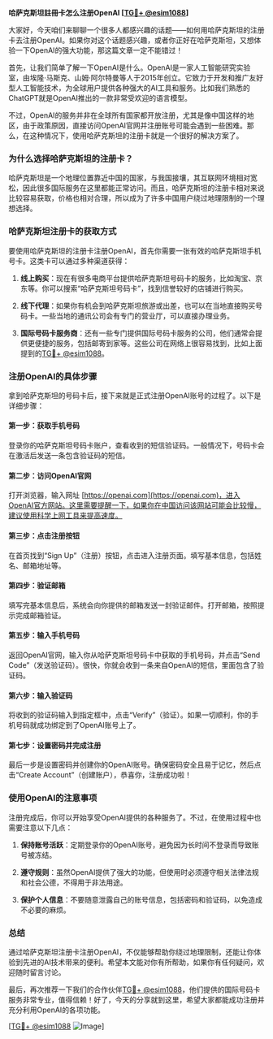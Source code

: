 **哈萨克斯坦註冊卡怎么注册OpenAI [[TG💪+ @esim1088](https://t.me/s/esim1088)]**

大家好，今天咱们来聊聊一个很多人都感兴趣的话题——如何用哈萨克斯坦的注册卡去注册OpenAI。如果你对这个话题感兴趣，或者你正好在哈萨克斯坦，又想体验一下OpenAI的强大功能，那这篇文章一定不能错过！

首先，让我们简单了解一下OpenAI是什么。OpenAI是一家人工智能研究实验室，由埃隆·马斯克、山姆·阿尔特曼等人于2015年创立。它致力于开发和推广友好型人工智能技术，为全球用户提供各种强大的AI工具和服务。比如我们熟悉的ChatGPT就是OpenAI推出的一款非常受欢迎的语言模型。

不过，OpenAI的服务并非在全球所有国家都开放注册，尤其是像中国这样的地区，由于政策原因，直接访问OpenAI官网并注册账号可能会遇到一些困难。那么，在这种情况下，使用哈萨克斯坦的注册卡就是一个很好的解决方案了。

### **为什么选择哈萨克斯坦的注册卡？**

哈萨克斯坦是一个地理位置靠近中国的国家，与我国接壤，其互联网环境相对宽松，因此很多国际服务在这里都能正常访问。而且，哈萨克斯坦的注册卡相对来说比较容易获取，价格也相对合理，所以成为了许多中国用户绕过地理限制的一个理想选择。

### **哈萨克斯坦注册卡的获取方式**

要使用哈萨克斯坦的注册卡注册OpenAI，首先你需要一张有效的哈萨克斯坦手机号卡。这类卡可以通过多种渠道获得：

1. **线上购买**：现在有很多电商平台提供哈萨克斯坦号码卡的服务，比如淘宝、京东等。你可以搜索“哈萨克斯坦号码卡”，找到信誉较好的店铺进行购买。
   
2. **线下代理**：如果你有机会到哈萨克斯坦旅游或出差，也可以在当地直接购买号码卡。一些当地的通讯公司会有专门的营业厅，可以直接办理业务。

3. **国际号码卡服务商**：还有一些专门提供国际号码卡服务的公司，他们通常会提供更便捷的服务，包括邮寄到家等。这些公司在网络上很容易找到，比如上面提到的[TG💪+ @esim1088](https://t.me/s/esim1088)。

### **注册OpenAI的具体步骤**

拿到哈萨克斯坦的号码卡后，接下来就是正式注册OpenAI账号的过程了。以下是详细步骤：

#### **第一步：获取手机号码**
登录你的哈萨克斯坦号码卡账户，查看收到的短信验证码。一般情况下，号码卡会在激活后发送一条包含验证码的短信。

#### **第二步：访问OpenAI官网**
打开浏览器，输入网址 [https://openai.com](https://openai.com)，进入OpenAI官方网站。这里需要提醒一下，如果你在中国访问该网站可能会比较慢，建议使用科学上网工具来提高速度。

#### **第三步：点击注册按钮**
在首页找到“Sign Up”（注册）按钮，点击进入注册页面。填写基本信息，包括姓名、邮箱地址等。

#### **第四步：验证邮箱**
填写完基本信息后，系统会向你提供的邮箱发送一封验证邮件。打开邮箱，按照提示完成邮箱验证。

#### **第五步：输入手机号码**
返回OpenAI官网，输入你从哈萨克斯坦号码卡中获取的手机号码，并点击“Send Code”（发送验证码）。很快，你就会收到一条来自OpenAI的短信，里面包含了验证码。

#### **第六步：输入验证码**
将收到的验证码输入到指定框中，点击“Verify”（验证）。如果一切顺利，你的手机号码就成功绑定到了OpenAI账号上了。

#### **第七步：设置密码并完成注册**
最后一步是设置密码并创建你的OpenAI账号。确保密码安全且易于记忆，然后点击“Create Account”（创建账户），恭喜你，注册成功啦！

### **使用OpenAI的注意事项**

注册完成后，你可以开始享受OpenAI提供的各种服务了。不过，在使用过程中也需要注意以下几点：

1. **保持账号活跃**：定期登录你的OpenAI账号，避免因为长时间不登录而导致账号被冻结。
   
2. **遵守规则**：虽然OpenAI提供了强大的功能，但使用时必须遵守相关法律法规和社会公德，不得用于非法用途。

3. **保护个人信息**：不要随意泄露自己的账号信息，包括密码和验证码，以免造成不必要的麻烦。

### **总结**

通过哈萨克斯坦注册卡注册OpenAI，不仅能够帮助你绕过地理限制，还能让你体验到先进的AI技术带来的便利。希望本文能对你有所帮助，如果你有任何疑问，欢迎随时留言讨论。

最后，再次推荐一下我们的合作伙伴[TG💪+ @esim1088](https://t.me/s/esim1088)，他们提供的国际号码卡服务非常专业，值得信赖！好了，今天的分享就到这里，希望大家都能成功注册并充分利用OpenAI的各项功能。

[[TG💪+ @esim1088](https://t.me/s/esim1088) ![Image](https://i.postimg.cc/4NQfJmqS/Snipaste-2025-05-13-00-14-12.png)]